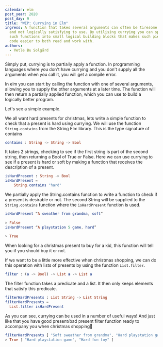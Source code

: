 ```yaml
---
calendar: elm
post_year: 2020
post_day: 9
title: "WIP: Currying in Elm"
ingress: A function that takes several arguments can often be tiresome to read,
  and not logically satisfying to use. By utilising currying you can split up
  such functions into small logical building blocks that makes such pieces of
  code easier to both read and work with.
authors:
  - Vetle Bu Solgård
---
```

Simply put, currying is to partially apply a function. In programming languages where you don't have currying and you don't supply all the arguments when you call it, you will get a compile error. 

In elm you can start by calling the function with one of several arguments, allowing you to supply the other arguments at a later time. The function will then return a partially applied function, which you can use to build a logically better program.

Let's see a simple example. 

We all want hard presents for christmas, lets write a simple function to check that a present is hard using currying.
We will use the function `String.contains` from the String Elm library. This is the type signature of contains
```elm
contains : String -> String -> Bool
```
It takes 2 strings, checking to see if the first string is part of the second string, then returning a Bool of True or False. Here we can use currying to see if a present is hard or soft by making a function that receives the description of a present. 
```elm
isHardPresent : String -> Bool 
isHardPresent = 
    String.contains "hard"
```
We partially apply the String.contains function to write a function to check if a present is desirable or not. The second String will be supplied to the `String.contains` function where the `isHardPresent` function is used.
```elm
isHardPresent “A sweather from grandma, soft” 
> False
isHardPresent “A playstation 5 game, hard” 
> True
```
When looking for a christmas present to buy for a kid, this function will tell you if you should buy it or not.

If we want to be a little more effective when christmas shopping, we can do this operation with lists of presents by using the function `List.filter`.
```elm
filter : (a -> Bool) -> List a -> List a
```
The filter function takes a predicate and a list. It then only keeps elements that satisfy this predicate.
```elm
filterHardPresents : List String -> List String
filterHardPresents =
  List.filter isHardPresent
```
As you can see, currying can be used in a number of useful ways! And just like that you have good present/bad present filter function ready to accompany you when christmas shopping🎅
```elm
filterHardPresents [ "Soft sweather from grandma", "Hard playstation game", "Hard fun toy", "Soft pillow", "Useless soft clothes" ]
> True [ "Hard playstation game", "Hard fun toy" ]
```




